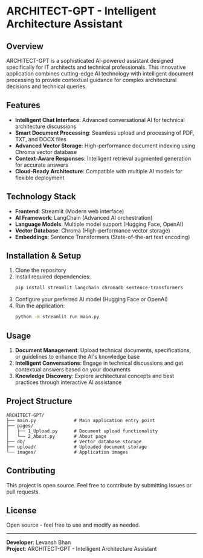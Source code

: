 # ARCHITECT-GPT - Intelligent Architecture Assistant


## Overview

ARCHITECT-GPT is a sophisticated AI-powered assistant designed specifically for IT architects and technical professionals. This innovative application combines cutting-edge AI technology with intelligent document processing to provide contextual guidance for complex architectural decisions and technical queries.

## Features

- **Intelligent Chat Interface**: Advanced conversational AI for technical architecture discussions
- **Smart Document Processing**: Seamless upload and processing of PDF, TXT, and DOCX files
- **Advanced Vector Storage**: High-performance document indexing using Chroma vector database
- **Context-Aware Responses**: Intelligent retrieval augmented generation for accurate answers
- **Cloud-Ready Architecture**: Compatible with multiple AI models for flexible deployment

## Technology Stack

- **Frontend**: Streamlit (Modern web interface)
- **AI Framework**: LangChain (Advanced AI orchestration)
- **Language Models**: Multiple model support (Hugging Face, OpenAI)
- **Vector Database**: Chroma (High-performance vector storage)
- **Embeddings**: Sentence Transformers (State-of-the-art text encoding)

## Installation & Setup

1. Clone the repository
2. Install required dependencies:
   ```bash
   pip install streamlit langchain chromadb sentence-transformers
   ```
3. Configure your preferred AI model (Hugging Face or OpenAI)
4. Run the application:
   ```bash
   python -m streamlit run main.py
   ```

## Usage

1. **Document Management**: Upload technical documents, specifications, or guidelines to enhance the AI's knowledge base
2. **Intelligent Conversations**: Engage in technical discussions and get contextual answers based on your documents
3. **Knowledge Discovery**: Explore architectural concepts and best practices through interactive AI assistance

## Project Structure

```
ARCHITECT-GPT/
├── main.py              # Main application entry point
├── pages/
│   ├── 1_Upload.py      # Document upload functionality
│   └── 2_About.py       # About page
├── db/                  # Vector database storage
├── upload/              # Uploaded document storage
└── images/              # Application images
```

## Contributing

This project is open source. Feel free to contribute by submitting issues or pull requests.

## License

Open source - feel free to use and modify as needed.

---

**Developer**: Levansh Bhan  
**Project**: ARCHITECT-GPT - Intelligent Architecture Assistant
